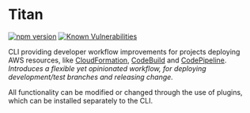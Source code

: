 # Titan

[![npm version](https://badge.fury.io/js/%40titan%2Fcli.svg)](https://badge.fury.io/js/%40titan%2Fcli) [![Known Vulnerabilities](https://snyk.io/test/github/davidkelley/titan/badge.svg?targetFile=package.json)](https://snyk.io/test/github/davidkelley/titan?targetFile=package.json)

CLI providing developer workflow improvements for projects deploying AWS resources, like [CloudFormation](#), [CodeBuild](#) and [CodePipeline](#). _Introduces a flexible yet opinionated workflow, for deploying development/test branches and releasing change._

All functionality can be modified or changed through the use of plugins, which can be installed separately to the CLI.
